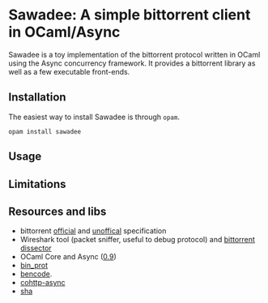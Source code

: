 # Sawadee: A simple bittorrent client in OCaml/Async

Sawadee is a toy implementation of the bittorrent protocol written in OCaml using the Async concurrency framework. It provides a bittorrent library as well as a few executable front-ends.

## Installation

The easiest way to install Sawadee is through `opam`.

    opam install sawadee

## Usage

## Limitations

## Resources and libs

* bittorrent [official](http://bittorrent.org/beps/bep_0000.html) and [unoffical](https://wiki.theory.org/index.php/Main_Page) specification
* Wireshark tool (packet sniffer, useful to debug protocol) and [bittorrent dissector](https://wiki.wireshark.org/BitTorrent)
* OCaml Core and Async ([0.9](https://ocaml.janestreet.com/ocaml-core/v0.9/doc/)) 
* [bin_prot](https://github.com/janestreet/bin_prot)
* [bencode](https://github.com/rgrinberg/bencode).
* [cohttp-async](https://github.com/mirage/ocaml-cohttp)
* [sha](https://github.com/vincenthz/ocaml-sha)
